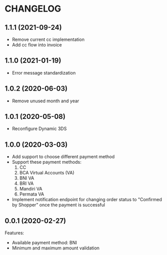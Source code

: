 # CHANGELOG
## 1.1.1 (2021-09-24)
- Remove current cc implementation
- Add cc flow into invoice

## 1.1.0 (2021-01-19)
- Error message standardization

## 1.0.2 (2020-06-03)
- Remove unused month and year

## 1.0.1 (2020-05-08)
- Reconfigure Dynamic 3DS

## 1.0.0 (2020-03-03)
- Add support to choose different payment method
- Support these payment methods:
  1. CC
  2. BCA Virtual Accounts (VA)
  3. BNI VA
  4. BRI VA
  5. Mandiri VA
  6. Permata VA
- Implement notification endpoint for changing order status to "Confirmed by Shopper" once the payment is successful

## 0.0.1 (2020-02-27)

Features:
- Available payment method: BNI
- Minimum and maximum amount validation
